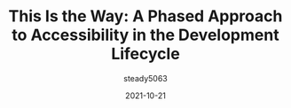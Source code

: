 ---
author: steady5063
date: 2021-10-21
hidden: true
publisher: dequesystems
tags:
  - "@@"
target_url: https://www.deque.com/blog/this-is-the-way-a-phased-approach-to-accessibility-in-the-development-lifecycle/
title: "This Is the Way: A Phased Approach to Accessibility in the Development Lifecycle"
---